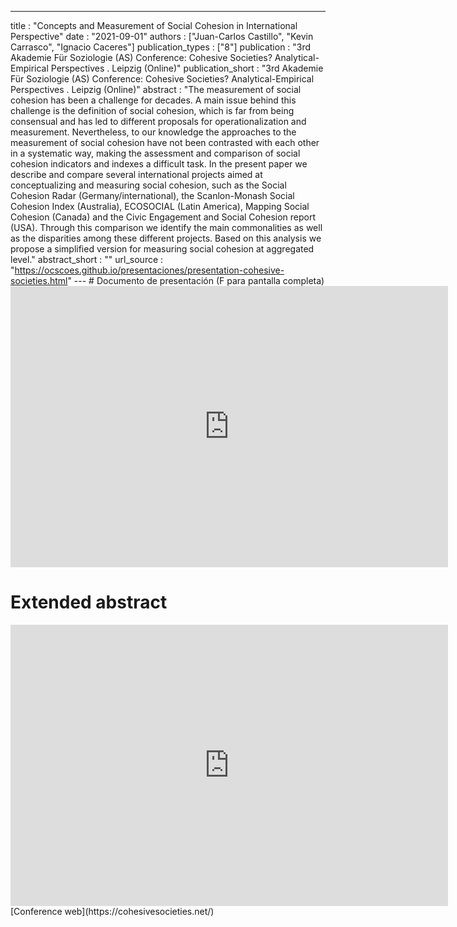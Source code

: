 ---
title : "Concepts and Measurement of Social Cohesion in International Perspective"
date : "2021-09-01"
authors : ["Juan-Carlos Castillo", "Kevin Carrasco", "Ignacio Caceres"]
publication_types : ["8"]
publication : "3rd Akademie Für Soziologie (AS) Conference: Cohesive Societies? Analytical-Empirical Perspectives . Leipzig (Online)"
publication_short : "3rd Akademie Für Soziologie (AS) Conference: Cohesive Societies? Analytical-Empirical Perspectives . Leipzig (Online)"
abstract : "The measurement of social cohesion has been a challenge for decades. A main issue behind this challenge is the definition of social cohesion, which is far from being consensual and has led to different proposals for operationalization and measurement. Nevertheless, to our knowledge the approaches to the measurement of social cohesion have not been contrasted with each other in a systematic way, making the assessment and comparison of social cohesion indicators and indexes a difficult task. In the present paper we describe and compare several international projects aimed at conceptualizing and measuring social cohesion, such as the Social Cohesion Radar (Germany/international), the Scanlon-Monash Social Cohesion Index (Australia), ECOSOCIAL (Latin America), Mapping Social Cohesion (Canada) and the Civic Engagement and Social Cohesion report (USA). Through this comparison we identify the main commonalities as well as the disparities among these different projects. Based on this analysis we propose a simplified version for measuring social cohesion at aggregated level."
abstract_short : ""
url_source : "https://ocscoes.github.io/presentaciones/presentation-cohesive-societies.html"
--- # Documento de presentación
(F para pantalla completa) <iframe width="700"  height="450" src="https://ocscoes.github.io/presentaciones/presentation-cohesive-societies.html" title="Xaringan presentation" frameborder="0" allow="accelerometer; autoplay; clipboard-write; encrypted-media; gyroscope; picture-in-picture" allowfullscreen></iframe>
# Extended abstract
<iframe width="700"  height="450" src="https://www.dropbox.com/s/sn0efav12iqfb31/castillo%2C%20caceres%20%26%20carrasco%202021%20concepts%20and%20measurement%20social%20cohesion.pdf?raw=1" title="Extended abstract" frameborder="0" allow="accelerometer; autoplay; clipboard-write; encrypted-media; gyroscope; picture-in-picture" allowfullscreen></iframe>
[Conference web](https://cohesivesocieties.net/)
